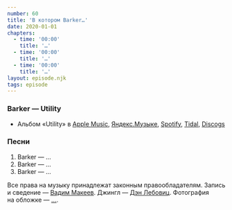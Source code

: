 ```yaml
---
number: 60
title: 'В котором Barker…'
date: 2020-01-01
chapters:
  - time: '00:00'
    title: '…'
  - time: '00:00'
    title: '…'
  - time: '00:00'
    title: '…'
layout: episode.njk
tags: episode
---
```


### Barker — Utility

- Альбом «Utility» в
  [Apple Music](https://music.apple.com/album/1473409207),
  [Яндекс.Музыке](…),
  [Spotify](…),
  [Tidal](…),
  [Discogs](…)

### Песни

1. Barker — …
2. Barker — …
3. Barker — …

Все права на музыку принадлежат законным правообладателям.
Запись и сведение — [Вадим Макеев](https://twitter.com/pepelsbey).
Джингл — [Дэн Лебовиц](https://www.youtube.com/channel/UC38A5qHrlc_Zgua7vL4b96w).
Фотография на обложке — […](…).
